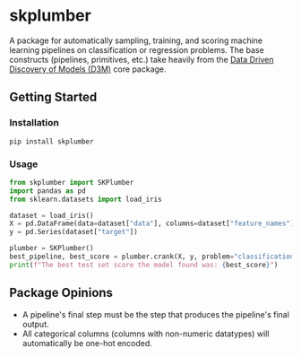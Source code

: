 # skplumber

A package for automatically sampling, training, and scoring machine learning pipelines on classification or regression problems. The base constructs (pipelines, primitives, etc.) take heavily from the [Data Driven Discovery of Models (D3M)](https://docs.datadrivendiscovery.org/) core package.

## Getting Started

### Installation

```shell
pip install skplumber
```

### Usage

```python
from skplumber import SKPlumber
import pandas as pd
from sklearn.datasets import load_iris

dataset = load_iris()
X = pd.DataFrame(data=dataset["data"], columns=dataset["feature_names"])
y = pd.Series(dataset["target"])

plumber = SKPlumber()
best_pipeline, best_score = plumber.crank(X, y, problem="classification")
print(f"The best test set score the model found was: {best_score}")
```

## Package Opinions

- A pipeline's final step must be the step that produces the pipeline's final output.
- All categorical columns (columns with non-numeric datatypes) will automatically be one-hot encoded.
